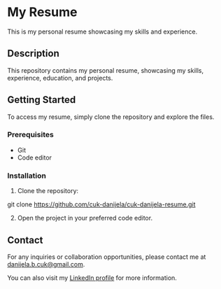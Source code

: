 # My Resume

This is my personal resume showcasing my skills and experience.

## Description

This repository contains my personal resume, showcasing my skills, experience, education, and projects.

## Getting Started

To access my resume, simply clone the repository and explore the files.

### Prerequisites

- Git
- Code editor

### Installation

1. Clone the repository:

git clone https://github.com/cuk-danijela/cuk-danijela-resume.git


2. Open the project in your preferred code editor.

## Contact

For any inquiries or collaboration opportunities, please contact me at [danijela.b.cuk@gmail.com](mailto:danijela.b.cuk@gmail.com).

You can also visit my [LinkedIn profile](https://www.linkedin.com/in/danijela-cuk-1990/) for more information.
